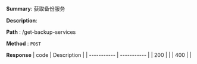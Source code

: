 **Summary**: 获取备份服务

**Description**:

**Path** : /get-backup-services

**Method** : `POST`

**Response**
| code      | Description |
| ----------- | ----------- |
|  200   |       |
|  400   |       |

